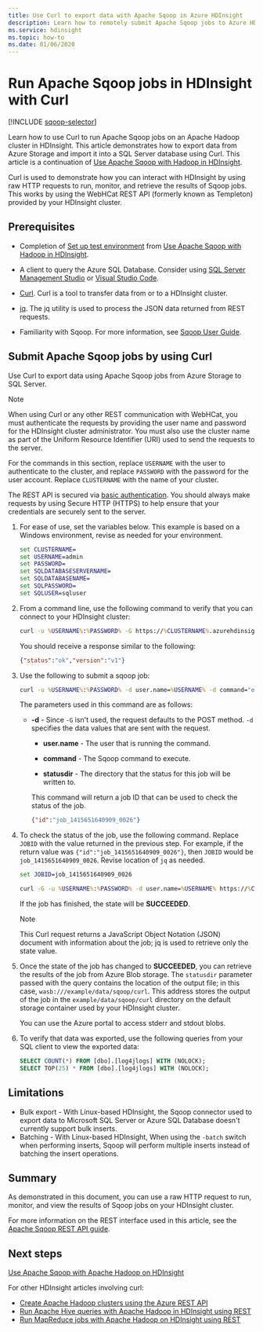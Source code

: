 ```yaml
---
title: Use Curl to export data with Apache Sqoop in Azure HDInsight
description: Learn how to remotely submit Apache Sqoop jobs to Azure HDInsight using Curl.
ms.service: hdinsight
ms.topic: how-to
ms.date: 01/06/2020
---
```


# Run Apache Sqoop jobs in HDInsight with Curl

[!INCLUDE [sqoop-selector](../includes/hdinsight-selector-use-sqoop.md)]

Learn how to use Curl to run Apache Sqoop jobs on an Apache Hadoop cluster in HDInsight. This article demonstrates how to export data from Azure Storage and import it into a SQL Server database using Curl. This article is a continuation of [Use Apache Sqoop with Hadoop in HDInsight](./hdinsight-use-sqoop.md).

Curl is used to demonstrate how you can interact with HDInsight by using raw HTTP requests to run, monitor, and retrieve the results of Sqoop jobs. This works by using the WebHCat REST API (formerly known as Templeton) provided by your HDInsight cluster.

## Prerequisites

* Completion of [Set up test environment](./hdinsight-use-sqoop.md#create-cluster-and-sql-database) from [Use Apache Sqoop with Hadoop in HDInsight](./hdinsight-use-sqoop.md).

* A client to query the Azure SQL Database. Consider using [SQL Server Management Studio](../../azure-sql/database/connect-query-ssms.md) or [Visual Studio Code](../../azure-sql/database/connect-query-vscode.md).

* [Curl](https://curl.haxx.se/). Curl is a tool to transfer data from or to a HDInsight cluster.

* [jq](https://stedolan.github.io/jq/). The jq utility is used to process the JSON data returned from REST requests.

* Familiarity with Sqoop. For more information, see [Sqoop User Guide](https://sqoop.apache.org/docs/1.4.7/SqoopUserGuide.html).

## Submit Apache Sqoop jobs by using Curl

Use Curl to export data using Apache Sqoop jobs from Azure Storage to SQL Server.

> [!NOTE]  
> When using Curl or any other REST communication with WebHCat, you must authenticate the requests by providing the user name and password for the HDInsight cluster administrator. You must also use the cluster name as part of the Uniform Resource Identifier (URI) used to send the requests to the server.

For the commands in this section, replace `USERNAME` with the user to authenticate to the cluster, and replace `PASSWORD` with the password for the user account. Replace `CLUSTERNAME` with the name of your cluster.

The REST API is secured via [basic authentication](https://en.wikipedia.org/wiki/Basic_access_authentication). You should always make requests by using Secure HTTP (HTTPS) to help ensure that your credentials are securely sent to the server.

1. For ease of use, set the variables below. This example is based on a Windows environment, revise as needed for your environment.

    ```cmd
    set CLUSTERNAME=
    set USERNAME=admin
    set PASSWORD=
    set SQLDATABASESERVERNAME=
    set SQLDATABASENAME=
    set SQLPASSWORD=
    set SQLUSER=sqluser
    ```

1. From a command line, use the following command to verify that you can connect to your HDInsight cluster:

    ```cmd
    curl -u %USERNAME%:%PASSWORD% -G https://%CLUSTERNAME%.azurehdinsight.net/templeton/v1/status
    ```

    You should receive a response similar to the following:

    ```json
    {"status":"ok","version":"v1"}
    ```

1. Use the following to submit a sqoop job:

    ```cmd
    curl -u %USERNAME%:%PASSWORD% -d user.name=%USERNAME% -d command="export --connect jdbc:sqlserver://%SQLDATABASESERVERNAME%.database.windows.net;user=%SQLUSER%@%SQLDATABASESERVERNAME%;password=%PASSWORD%;database=%SQLDATABASENAME% --table log4jlogs --export-dir /example/data/sample.log --input-fields-terminated-by \0x20 -m 1" -d statusdir="wasb:///example/data/sqoop/curl" https://%CLUSTERNAME%.azurehdinsight.net/templeton/v1/sqoop
    ```

    The parameters used in this command are as follows:

   * **-d** - Since `-G` isn't used, the request defaults to the POST method. `-d` specifies the data values that are sent with the request.

       * **user.name** - The user that is running the command.

       * **command** - The Sqoop command to execute.

       * **statusdir** - The directory that the status for this job will be written to.

     This command will return a job ID that can be used to check the status of the job.

       ```json
       {"id":"job_1415651640909_0026"}
       ```

1. To check the status of the job, use the following command. Replace `JOBID` with the value returned in the previous step. For example, if the return value was `{"id":"job_1415651640909_0026"}`, then `JOBID` would be `job_1415651640909_0026`. Revise location of `jq` as needed.

    ```cmd
    set JOBID=job_1415651640909_0026

    curl -G -u %USERNAME%:%PASSWORD% -d user.name=%USERNAME% https://%CLUSTERNAME%.azurehdinsight.net/templeton/v1/jobs/%JOBID% | C:\HDI\jq-win64.exe .status.state
    ```

    If the job has finished, the state will be **SUCCEEDED**.

   > [!NOTE]  
   > This Curl request returns a JavaScript Object Notation (JSON) document with information about the job; jq is used to retrieve only the state value.

1. Once the state of the job has changed to **SUCCEEDED**, you can retrieve the results of the job from Azure Blob storage. The `statusdir` parameter passed with the query contains the location of the output file; in this case, `wasb:///example/data/sqoop/curl`. This address stores the output of the job in the `example/data/sqoop/curl` directory on the default storage container used by your HDInsight cluster.

    You can use the Azure portal to access stderr and stdout blobs.

1. To verify that data was exported, use the following queries from your SQL client to view the exported data:

    ```sql
    SELECT COUNT(*) FROM [dbo].[log4jlogs] WITH (NOLOCK);
    SELECT TOP(25) * FROM [dbo].[log4jlogs] WITH (NOLOCK);
    ```

## Limitations

* Bulk export - With Linux-based HDInsight, the Sqoop connector used to export data to Microsoft SQL Server or Azure SQL Database doesn't currently support bulk inserts.
* Batching - With Linux-based HDInsight, When using the `-batch` switch when performing inserts, Sqoop will perform multiple inserts instead of batching the insert operations.

## Summary

As demonstrated in this document, you can use a raw HTTP request to run, monitor, and view the results of Sqoop jobs on your HDInsight cluster.

For more information on the REST interface used in this article, see the <a href="https://sqoop.apache.org/docs/1.99.3/RESTAPI.html" target="_blank">Apache Sqoop REST API guide</a>.

## Next steps

[Use Apache Sqoop with Apache Hadoop on HDInsight](hdinsight-use-sqoop.md)

For other HDInsight articles involving curl:

* [Create Apache Hadoop clusters using the Azure REST API](../hdinsight-hadoop-create-linux-clusters-curl-rest.md)
* [Run Apache Hive queries with Apache Hadoop in HDInsight using REST](apache-hadoop-use-hive-curl.md)
* [Run MapReduce jobs with Apache Hadoop on HDInsight using REST](apache-hadoop-use-mapreduce-curl.md)
